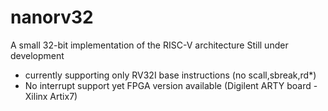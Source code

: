 # nanorv32
A small 32-bit implementation of the RISC-V architecture
Still under development
  - currently supporting only RV32I base instructions (no scall,sbreak,rd*)
  - No interrupt support yet
FPGA version available (Digilent ARTY board - Xilinx Artix7)
